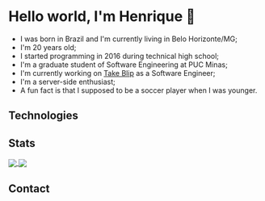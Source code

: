 # Hello world, I'm Henrique 👋

- I was born in Brazil and I'm currently living in Belo Horizonte/MG;
- I'm 20 years old;
- I started programming in 2016 during technical high school;
- I'm a graduate student of Software Engineering at PUC Minas;
- I'm currently working on [Take Blip](https://github.com/takenet) as a Software Engineer;
- I'm a server-side enthusiast;
- A fun fact is that I supposed to be a soccer player when I was younger.

## Technologies


## Stats
<a href="https://github.com/anuraghazra/github-readme-stats">
  <img align="center" src="https://github-readme-stats.vercel.app/api?username=henriquecrz&count_private=true&show_icons=true&theme=dark&hide_title=true&hide_rank=true"/>
</a>
<a href="https://github.com/anuraghazra/convoychat">
  <img align="center" src="https://github-readme-stats.vercel.app/api/top-langs/?username=henriquecrz&layout=compact&theme=dark" />
</a>

## Contact

<!--
- 🔭 I’m currently working on ...
- 🌱 I’m currently learning ...
- 👯 I’m looking to collaborate on ...
- 🤔 I’m looking for help with ...
- 💬 Ask me about ...
- 📫 How to reach me: ...
-->
